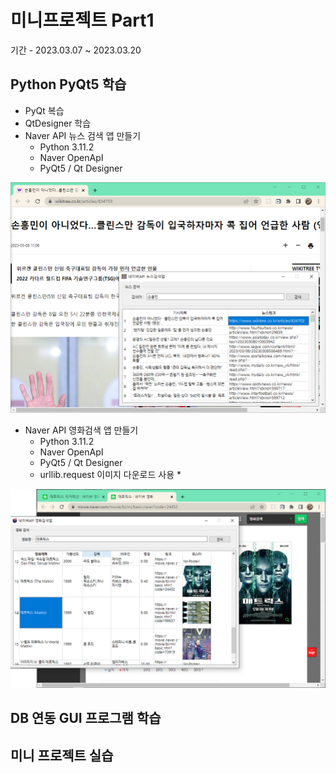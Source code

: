 # 미니프로젝트 Part1
기간 - 2023.03.07 ~ 2023.03.20

## Python PyQt5 학습
- PyQt 복습 
- QtDesigner 학습 
- Naver API 뉴스 검색 앱 만들기
  - Python 3.11.2
  - Naver OpenApI
  - PyQt5 / Qt Designer

<!-- html 주석 
![네이버뉴스앱](https://raw.githubusercontent.com/jangsihyeon/miniprojects/5544402fecb117bbd4fb40ce22e7f57876653382/images/KakaoTalk_20230308_111503131_01.png)
--> 

<img src="https://raw.githubusercontent.com/jangsihyeon/miniprojects/5544402fecb117bbd4fb40ce22e7f57876653382/images/KakaoTalk_20230308_111503131_01.png" width =600/>

- Naver API 영화검색 앱 만들기 
  - Python 3.11.2
  - Naver OpenApI
  - PyQt5 / Qt Designer
  - urllib.request 이미지 다운로드 사용 *

<img src="https://raw.githubusercontent.com/jangsihyeon/miniprojects/5544402fecb117bbd4fb40ce22e7f57876653382/images/naver_movie.png" width =600/>

## DB 연동 GUI 프로그램 학습

## 미니 프로젝트 실습 
